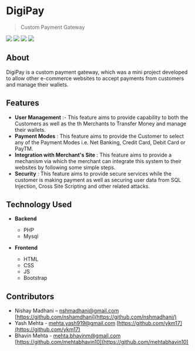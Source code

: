 # DigiPay
> Custom Payment Gateway

![](https://github.com/mehtabhavin10/digipay/tree/master/ss/login.jpg)
![](https://github.com/mehtabhavin10/digipay/tree/master/ss/signup.jpg)
![](https://github.com/mehtabhavin10/digipay/tree/master/ss/payment.jpg)
![](https://github.com/mehtabhavin10/digipay/tree/master/ss/dashboard.jpg)


## About

DigiPay is a custom payment gateway, which was a mini project developed to allow other e-commerce websites to accept payments from customers and manage their wallets.


## Features

- **User Management** :- This feature aims to provide capability to both the Customers as well as the th Merchants to Transfer Money and manage their wallets.  
- **Payment Modes** : This feature aims to provide the Customer to select any of the Payment Modes i.e. Net Banking, Credit Card, Debit Card or PayTM. 
- **Integration with Merchant's Site** : This feature aims to provide a mechanism via which the merchant can integrate this system to their websites by following some simple steps.
- **Security** : This feature aims to provide secure services while the customer is making payment as well as securing user data from SQL Injection, Cross Site Scripting and other related attacks.




## Technology Used
- **Backend**
    - PHP
    - Mysql
    
- **Frontend**
    - HTML
    - CSS
    - JS
    - Bootstrap


## Contributors

- Nishay Madhani  – nshmadhani@gmail.com [https://github.com/nshamdhani](https://github.com/nshmadhani/)
- Yash Mehta -  mehta.yash919@gmail.com [https://github.com/ykm17](https://github.com/ykm17)
- Bhavin Mehta - mehta.bhavinm@gmail.com [https://github.com/mehtabhavin10](https://github.com/mehtabhavin10)






